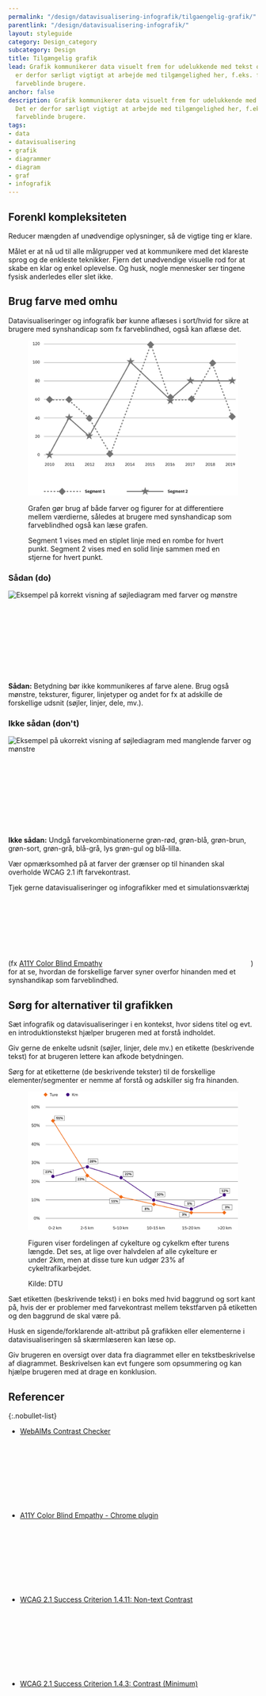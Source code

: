 ```yaml
---
permalink: "/design/datavisualisering-infografik/tilgaengelig-grafik/"
parentlink: "/design/datavisualisering-infografik/"
layout: styleguide
category: Design_category
subcategory: Design
title: Tilgængelig grafik
lead: Grafik kommunikerer data visuelt frem for udelukkende med tekst og tal. Det
  er derfor særligt vigtigt at arbejde med tilgængelighed her, f.eks. for at tilgodese
  farveblinde brugere.
anchor: false
description: Grafik kommunikerer data visuelt frem for udelukkende med tekst og tal.
  Det er derfor særligt vigtigt at arbejde med tilgængelighed her, f.eks. for at tilgodese
  farveblinde brugere.
tags:
- data
- datavisualisering
- grafik
- diagrammer
- diagram
- graf
- infografik
---
```


## Forenkl kompleksiteten

Reducer mængden af unødvendige oplysninger, så de vigtige ting er klare.

Målet er at nå ud til alle målgrupper ved at kommunikere med det klareste sprog og de enkleste teknikker. Fjern det unødvendige visuelle rod for at skabe en klar og enkel oplevelse. Og husk, nogle mennesker ser tingene fysisk anderledes eller slet ikke.

## Brug farve med omhu

Datavisualiseringer og infografik bør kunne aflæses i sort/hvid for sikre at brugere med synshandicap som fx farveblindhed, også kan aflæse det.

<figure class="mb-6">
<img src="/assets/img/design/datavisualisering/graph-figures.svg" class="w-percent-70" alt="Eksempel på graf med forskellige figurer frem for farver" />
<figcaption>
<p>Grafen gør brug af både farver og figurer for at differentiere mellem værdierne, således at brugere med synshandicap som farveblindhed også kan læse grafen.</p>
<p>Segment 1 vises med en stiplet linje med en rombe for hvert punkt. Segment 2 vises med en solid linje sammen med en stjerne for hvert punkt.</p>
</figcaption>
</figure>

<section class="do-dont-container row" aria-label="Eksempel på korrekt søjlediagram">
  <div class="col-12 col-md-6">
    <h3>Sådan (do)</h3>
    <div><img  src="{{ site.baseurl }}/assets/img/design/datavisualisering/barchart-do.svg" alt="Eksempel på korrekt visning af søjlediagram med farver og mønstre" /></div>
    <div class="separator"><svg class="icon-svg" focusable="false" aria-hidden="true"><use xlink:href="#check-circle"></use></svg><div></div></div>
    <p><strong>Sådan:</strong> Betydning bør ikke kommunikeres af farve alene. Brug også mønstre, teksturer, figurer, linjetyper og andet for fx at adskille de forskellige udsnit (søjler, linjer, dele, mv.).</p>
    </div>
    <div class="col-12 col-md-6">
    <h3>Ikke sådan (don't)</h3>
    <div><img  src="{{ site.baseurl }}/assets/img/design/datavisualisering/barchart-dont.svg" alt="Eksempel på ukorrekt visning af søjlediagram med manglende farver og mønstre" /></div>
    <div class="separator"><svg class="icon-svg" focusable="false" aria-hidden="true"><use xlink:href="#highlight-off"></use></svg><div></div></div>
    <p><strong>Ikke sådan:</strong> Undgå farvekombinationerne grøn-rød, grøn-blå, grøn-brun, grøn-sort, grøn-grå, blå-grå, lys grøn-gul og blå-lilla.</p>
  </div>
</section>

Vær opmærksomhed på at farver der grænser op til hinanden skal overholde WCAG 2.1 ift farvekontrast.

Tjek gerne datavisualiseringer og infografikker med et simulationsværktøj (fx <a href="https://chrome.google.com/webstore/detail/a11y-color-blindness-empa/idphhflanmeibmjgaciaadkmjebljhcc?hl=en" class="icon-link">A11Y Color Blind Empathy<svg class="icon-svg" focusable="false" aria-hidden="true"><use xlink:href="#open-in-new"></use></svg></a>) for at se, hvordan de forskellige farver syner overfor hinanden med et synshandikap som farveblindhed.

## Sørg for alternativer til grafikken

Sæt infografik og datavisualiseringer i en kontekst, hvor sidens titel og evt. en introduktionstekst hjælper brugeren med at forstå indholdet.

Giv gerne de enkelte udsnit (søjler, linjer, dele mv.) en etikette (beskrivende tekst) for at brugeren lettere kan afkode betydningen.

Sørg for at etiketterne (de beskrivende tekster) til de forskellige elementer/segmenter er nemme af forstå og adskiller sig fra hinanden.

<figure class="mb-6">
  <img src="/assets/img/design/datavisualisering/graph-biking.svg" class="w-percent-md-70" alt="Eksempel på graf der viser fordelingen af cykelture og cykelkm efter turens længde." />
  <figcaption>
    <p>Figuren viser fordelingen af cykelture og cykelkm efter turens længde. Det ses, at lige over halvdelen af alle cykelture er under 2km, men at disse ture kun udgør 23% af cykeltrafikarbejdet.</p>
    <p>Kilde: DTU</p>
  </figcaption>
</figure>

Sæt etiketten (beskrivende tekst) i en boks med hvid baggrund og sort kant på, hvis der er problemer med farvekontrast mellem tekstfarven på  etiketten og den baggrund de skal være på.

Husk en sigende/forklarende alt-attribut på grafikken eller elementerne i datavisualiseringen så skærmlæseren kan læse op.

Giv brugeren en oversigt over data fra diagrammet eller en tekstbeskrivelse af diagrammet. Beskrivelsen kan evt fungere som opsummering og kan hjælpe brugeren med at drage en konklusion.

## Referencer

{:.nobullet-list}

* <a href="https://webaim.org/resources/contrastchecker/" class="icon-link">WebAIMs Contrast Checker<svg class="icon-svg" focusable="false" aria-hidden="true"><use xlink:href="#open-in-new"></use></svg></a>
* <a href="https://chrome.google.com/webstore/detail/a11y-color-blindness-empa/idphhflanmeibmjgaciaadkmjebljhcc?hl=en" class="icon-link">A11Y Color Blind Empathy - Chrome plugin<svg class="icon-svg" focusable="false" aria-hidden="true"><use xlink:href="#open-in-new"></use></svg></a>
* <a href="https://www.w3.org/WAI/WCAG21/Understanding/non-text-contrast.html" class="icon-link">WCAG 2.1 Success Criterion 1.4.11: Non-text Contrast<svg class="icon-svg" focusable="false" aria-hidden="true"><use xlink:href="#open-in-new"></use></svg></a>
* <a href="https://www.w3.org/WAI/WCAG21/Understanding/contrast-minimum.html" class="icon-link">WCAG 2.1 Success Criterion 1.4.3: Contrast (Minimum)<svg class="icon-svg" focusable="false" aria-hidden="true"><use xlink:href="#open-in-new"></use></svg></a>